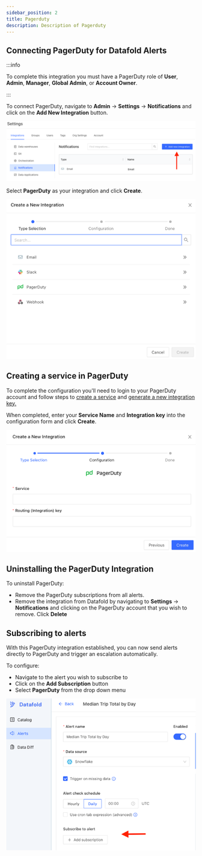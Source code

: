 ```yaml
---
sidebar_position: 2
title: Pagerduty
description: Description of Pagerduty
---
```

## Connecting PagerDuty for Datafold Alerts

:::info

To complete this integration you must have a PagerDuty role of **User**, **Admin**, **Manager**, **Global Admin**, or **Account Owner**.

:::

To connect PagerDuty, navigate to **Admin** -> **Settings** -> **Notifications** and click on the **Add New Integration** button.

![](../../../static/img/notifications_add_new.png)

Select **PagerDuty** as your integration and click **Create**.

![](../../../static/img/notifications_integrations.png)

## Creating a service in PagerDuty
To complete the configuration you'll need to login to your PagerDuty account and follow steps to [create a service](https://support.pagerduty.com/docs/services-and-integrations#create-a-service) and [generate a new integration key.](https://support.pagerduty.com/docs/services-and-integrations#generate-a-new-integration-key)

When completed, enter your **Service Name** and **Integration key** into the configuration form and click **Create**.

![](../../../static/img/pagerduty_config.png)

## Uninstalling the PagerDuty Integration

To uninstall PagerDuty:

* Remove the PagerDuty subscriptions from all alerts.
* Remove the integration from Datafold by navigating to **Settings** -> **Notifications** and clicking on the PagerDuty account that you wish to remove. Click **Delete**

## Subscribing to alerts
With this PagerDuty integration established, you can now send alerts directly to PagerDuty and trigger an escalation automatically. 

To configure:
- Navigate to the alert you wish to subscribe to
- Click on the **Add Subscription** button
- Select **PagerDuty** from the drop down menu

![](../../../static/img/alerts_subscribe_button.png)